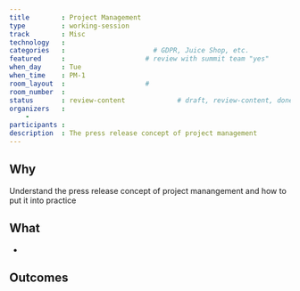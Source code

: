 ```yaml
---
title        : Project Management
type         : working-session
track        : Misc
technology   :
categories   :                      # GDPR, Juice Shop, etc.
featured     :                    # review with summit team "yes"
when_day     : Tue
when_time    : PM-1
room_layout  :                    #
room_number  :
status       : review-content             # draft, review-content, done
organizers   :
    - 
participants :
description  : The press release concept of project management
---
```


## Why

Understand the press release concept of project manangement and how to put it into practice

## What

 - 
 
## Outcomes


